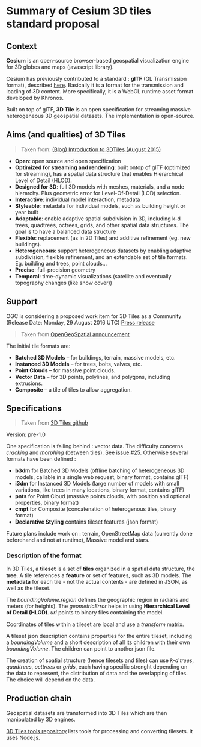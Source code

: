 # Summary of Cesium 3D tiles standard proposal

## Context
**Cesium** is an open-source browser-based geospatial visualization engine for 3D globes and maps (javascript library).

Cesium has previously contributed to a standard : **glTF** (GL Transmission format), described [here](https://github.com/KhronosGroup/glTF/tree/master/specification/1.0). Basically it is a format for the transmission and loading of 3D content. More specifically, it is a WebGL runtime asset format developed by Khronos.

Built on top of glTF, **3D Tile**  is an open specification for streaming massive heterogeneous 3D geospatial datasets. The implementation is open-source. 

## Aims (and qualities) of 3D Tiles

> Taken from: [(Blog) Introduction to 3DTiles (August 2015)](http://cesiumjs.org/2015/08/10/Introducing-3D-Tiles/) 

* **Open**: open source and open specification
* **Optimized for streaming and rendering**: built ontop of glTF (optimized for streaming), has a spatial data structure that enables Hierarchical Level of Detail (HLOD).
* **Designed for 3D**: full 3D models with meshes, materials, and a node hierarchy. Plus geometric error for Level-Of-Detail (LOD) selection.
* **Interactive**: individual model interaction, metadata
* **Styleable**: metadata for individual models, such as building height or year built
* **Adaptable**:  enable adaptive spatial subdivision in 3D, including k-d trees, quadtrees, octrees, grids, and other spatial data structures. The goal is to have a balanced data structure
* **Flexible**: replacement (as in 2D Tiles) and additive refinement (eg. new buildings). 
* **Heterogeneous**: support heterogeneous datasets by enabling adaptive subdivision, flexible refinement, and an extendable set of tile formats. Eg. building and trees, point clouds...
* **Precise**:  full-precision geometry
* **Temporal**:  time-dynamic visualizations (satellite and eventually topography changes (like snow cover))

## Support

OGC is considering a proposed work item for 3D Tiles as a Community (Release Date: Monday, 29 August 2016 UTC) [Press release](http://www.opengeospatial.org/pressroom/pressreleases/2466) 

> Taken from [OpenGeoSpatial announcement](http://www.opengeospatial.org/pressroom/pressreleases/2466) 

The initial tile formats are:

* **Batched 3D Models** – for buildings, terrain, massive models, etc.
* **Instanced 3D Models** – for trees, bolts, valves, etc.
* **Point Clouds** – for massive point clouds.
* **Vector Data** – for 3D points, polylines, and polygons, including extrusions.
* **Composite** – a tile of tiles to allow aggregation.

## Specifications

> Taken from [3D Tiles github](https://github.com/AnalyticalGraphicsInc/3d-tiles/blob/master/README.md) 

Version: pre-1.0

One specification is falling behind : vector data. The difficulty concerns *cracking* and *morphing* (between tiles). See [issue #25](https://github.com/AnalyticalGraphicsInc/3d-tiles/issues/25).
Otherwise several formats have been defined :

* **b3dm** for Batched 3D Models (offline batching of heterogeneous 3D models, callable in a single web request, binary format, contains glTF)
* **i3dm** for Instanced 3D Models (large number of models with small variations, like trees in many locations, binary format, contains glTF)
* **pnts** for Point Cloud (massive points clouds, with position and optional properties, binary format)
* **cmpt** for Composite (concatenation of heterogenous tiles, binary format)
* **Declarative Styling** contains  tileset features (json format) 

Future plans include work on : terrain, OpenStreetMap data (currently done beforehand and not at runtime), Massive model and stars.

### Description of the format 

In 3D Tiles, a **tileset** is a set of **tiles** organized in a spatial data structure, the **tree**. A tile references a **feature** or set of features, such as 3D models. The **metadata** for each tile - not the actual contents - are defined in JSON, as well as the tileset.

The *boundingVolume.region* defines the geographic region in radians and meters (for heights). The *geometricError* helps in using **Hierarchical Level of Detail (HLOD)**.  *url* points to binary files containing the model.

Coordinates of tiles within a tileset are local and use a *transform* matrix. 

A tileset json description contains properties for the entire tileset, including a *boundingVolume* and a short description of all its children with their own *boundingVolume*. The children can point to another json file.

The creation of spatial structure (hence tilesets and tiles) can use *k-d trees*, *quadtrees*, *octtrees* or *grids*, each having specific strenght depending on the data to represent, the distribution of data and the overlapping of tiles.  The choice will depend on the data.


## Production chain 

Geospatial datasets are transformed into 3D Tiles which are then manipulated by 3D engines.

[3D Tiles tools repository](https://github.com/AnalyticalGraphicsInc/3d-tiles-tools) lists tools for processing and converting tilesets. It uses Node.js.